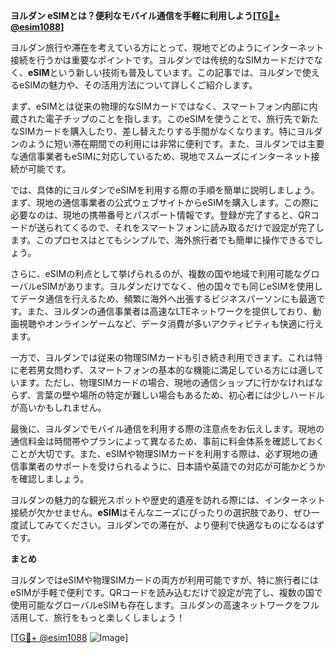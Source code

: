 **ヨルダン eSIMとは？便利なモバイル通信を手軽に利用しよう[[TG💪+ @esim1088](https://t.me/s/esim1088)]**

ヨルダン旅行や滞在を考えている方にとって、現地でどのようにインターネット接続を行うかは重要なポイントです。ヨルダンでは传统的なSIMカードだけでなく、**eSIM**という新しい技術も普及しています。この記事では、ヨルダンで使えるeSIMの魅力や、その活用方法について詳しくご紹介します。

まず、eSIMとは従来の物理的なSIMカードではなく、スマートフォン内部に内蔵された電子チップのことを指します。このeSIMを使うことで、旅行先で新たなSIMカードを購入したり、差し替えたりする手間がなくなります。特にヨルダンのように短い滞在期間での利用には非常に便利です。また、ヨルダンでは主要な通信事業者もeSIMに対応しているため、現地でスムーズにインターネット接続が可能です。

では、具体的にヨルダンでeSIMを利用する際の手順を簡単に説明しましょう。まず、現地の通信事業者の公式ウェブサイトからeSIMを購入します。この際に必要なのは、現地の携帯番号とパスポート情報です。登録が完了すると、QRコードが送られてくるので、それをスマートフォンに読み取るだけで設定が完了します。このプロセスはとてもシンプルで、海外旅行者でも簡単に操作できるでしょう。

さらに、eSIMの利点として挙げられるのが、複数の国や地域で利用可能なグローバルeSIMがあります。ヨルダンだけでなく、他の国々でも同じeSIMを使用してデータ通信を行えるため、頻繁に海外へ出張するビジネスパーソンにも最適です。また、ヨルダンの通信事業者は高速なLTEネットワークを提供しており、動画視聴やオンラインゲームなど、データ消費が多いアクティビティも快適に行えます。

一方で、ヨルダンでは従来の物理SIMカードも引き続き利用できます。これは特に老若男女問わず、スマートフォンの基本的な機能に満足している方には適しています。ただし、物理SIMカードの場合、現地の通信ショップに行かなければならず、言葉の壁や場所の特定が難しい場合もあるため、初心者には少しハードルが高いかもしれません。

最後に、ヨルダンでモバイル通信を利用する際の注意点をお伝えします。現地の通信料金は時間帯やプランによって異なるため、事前に料金体系を確認しておくことが大切です。また、eSIMや物理SIMカードを利用する際は、必ず現地の通信事業者のサポートを受けられるように、日本語や英語での対応が可能かどうかを確認しましょう。

ヨルダンの魅力的な観光スポットや歴史的遺産を訪れる際には、インターネット接続が欠かせません。**eSIM**はそんなニーズにぴったりの選択肢であり、ぜひ一度試してみてください。ヨルダンでの滞在が、より便利で快適なものになるはずです。

**まとめ**

ヨルダンではeSIMや物理SIMカードの両方が利用可能ですが、特に旅行者にはeSIMが手軽で便利です。QRコードを読み込むだけで設定が完了し、複数の国で使用可能なグローバルeSIMも存在します。ヨルダンの高速ネットワークをフル活用して、旅行をもっと楽しくしましょう！

[[TG💪+ @esim1088](https://t.me/s/esim1088) ![Image](https://i.postimg.cc/Y0z9fWf4/image.png)]